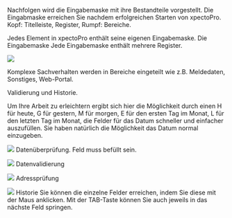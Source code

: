 Nachfolgen wird die Eingabemaske mit ihre Bestandteile vorgestellt. Die Eingabmaske erreichen Sie nachdem erfolgreichen Starten von xpectoPro. Kopf: Titelleiste, Register, Rumpf: Bereiche.

Jedes Element in xpectoPro enthält seine eigenen Eingabemaske. Die Eingabemaske 
Jede Eingabemaske enthält mehrere Register.

![](http://xpecto.github.io/docs/img/img_1430327488389.png)

Komplexe Sachverhalten werden in Bereiche eingeteilt wie z.B. Meldedaten, Sonstiges, Web-Portal.

Validierung und Historie. 

Um Ihre Arbeit zu erleichtern ergibt sich hier die Möglichkeit durch einen H für heute, G für gestern, M für morgen, E für den ersten Tag im Monat, L für den letzten Tag im Monat, die Felder für das Datum schneller und einfacher auszufüllen. Sie haben natürlich die Möglichkeit das Datum normal einzugeben.

![](http://xpecto.github.io/docs/img/img_1430729624073.png) Datenüberprüfung. Feld muss befüllt sein.

![](http://xpecto.github.io/docs/img/img_1430729543912.png) Datenvalidierung

![](http://xpecto.github.io/docs/img/img_1430729578370.png) Adressprüfung

![](http://xpecto.github.io/docs/img/img_1430729940939.png) Historie
Sie können die einzelne Felder erreichen, indem Sie diese mit der Maus anklicken. Mit der TAB-Taste können Sie auch jeweils in das nächste Feld springen.
